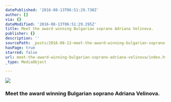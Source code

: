 ```yaml
---
datePublished: '2016-08-13T06:51:29.730Z'
author: []
via: {}
dateModified: '2016-08-13T06:51:29.295Z'
title: Meet the award winning Bulgarian soprano Adriana Velinova.
publisher: {}
description: ''
sourcePath: _posts/2016-08-12-meet-the-award-winning-bulgarian-soprano-adriana-velinova.md
hasPage: true
starred: false
url: meet-the-award-winning-bulgarian-soprano-adriana-velinova/index.html
_type: MediaObject

---
```

![](https://the-grid-user-content.s3-us-west-2.amazonaws.com/efca5691-edc1-4e8e-a922-b8c04e0e4f03.jpg)

### Meet the award winning Bulgarian soprano Adriana Velinova.